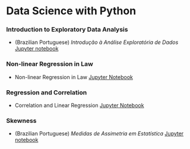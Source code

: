 # Data Science with Python

### Introduction to Exploratory Data Analysis

- (Brazilian Portuguese) _Introdução à Análise Exploratória de Dados_ [Jupyter notebook](https://github.com/lagefreitas/data-science/blob/main/introducao-AED.ipynb)


### Non-linear Regression in Law

- Non-linear Regression in Law [Jupyter Notebook](https://github.com/lagefreitas/data-science/blob/769f5bb7e75328c0cd29cb920846d529f112db38/non-linear-regression-in-law.ipynb)


### Regression and Correlation

- Correlation and Linear Regression [Jupyter Notebook](https://github.com/lagefreitas/data-science/blob/52b7ba2e223adbde2a77fa66d8228c6fe5ed1178/correlation-and-regression.ipynb)

### Skewness

- (Brazilian Portuguese) _Medidas de Assimetria em Estatística_ [Jupyter notebook](https://github.com/lagefreitas/data-science/blob/main/Skewness-Brazilian_Portuguese.ipynb)
